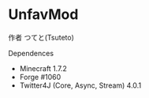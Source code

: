 UnfavMod
========

作者 つてと(Tsuteto)

Dependences
- Minecraft 1.7.2
- Forge #1060
- Twitter4J (Core, Async, Stream) 4.0.1
